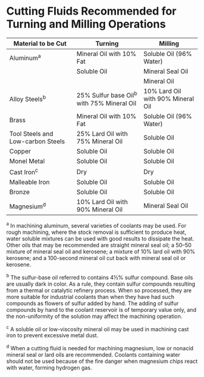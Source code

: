 # Cutting Fluids Recommended for Turning and Milling Operations

| Material to be Cut                | Turning                                              | Milling                           |
| --------------------------------- | ---------------------------------------------------- | --------------------------------- |
| Aluminum<sup>a</sup>              | Mineral Oil with 10% Fat                             | Soluble Oil (96% Water)           |
|                                   | Soluble Oil                                          | Mineral Seal Oil                  |
|                                   |                                                      | Mineral Oil                       |
| Alloy Steels<sup>b</sup>          | 25% Sulfur base Oil<sup>b</sup> with 75% Mineral Oil | 10% Lard Oil with 90% Mineral Oil |
| Brass                             | Mineral Oil with 10% Fat                             | Soluble Oil (96% Water)           |
| Tool Steels and Low-carbon Steels | 25% Lard Oil with 75% Mineral Oil                    | Soluble Oil                       |
| Copper                            | Soluble Oil                                          | Soluble Oil                       |
| Monel Metal                       | Soluble Oil                                          | Soluble Oil                       |
| Cast Iron<sup>c</sup>             | Dry                                                  | Dry                               |
| Malleable Iron                    | Soluble Oil                                          | Soluble Oil                       |
| Bronze                            | Soluble Oil                                          | Soluble Oil                       |
| Magnesium<sup>d</sup>             | 10% Lard Oil with 90% Mineral Oil                    | Mineral Seal Oil                  |

<sup>a</sup> In machining aluminum, several varieties of coolants may be used. For rough machining, where the stock removal is sufficient to produce heat, water soluble mixtures can be used with good results to dissipate the heat. Other oils that may be recommended are straight mineral seal oil; a 50–50 mixture of mineral seal oil and kerosene; a mixture of 10% lard oil with 90% kerosene; and a 100-second mineral oil cut back with mineral seal oil or kerosene.

<sup>b</sup> The sulfur-base oil referred to contains 4½% sulfur compound. Base oils are usually dark in color. As a rule, they contain sulfur compounds resulting from a thermal or catalytic refinery process. When so processed, they are more suitable for industrial coolants than when they have had such compounds as flowers of sulfur added by hand. The adding of sulfur compounds by hand to the coolant reservoir is of temporary value only, and the non-uniformity of the solution may affect the machining operation.

<sup>c</sup> A soluble oil or low-viscosity mineral oil may be used in machining cast iron to prevent excessive metal dust.

<sup>d</sup> When a cutting fluid is needed for machining magnesium, low or nonacid mineral seal or lard oils are recommended. Coolants containing water should not be used because of the fire danger when magnesium chips react with water, forming hydrogen gas.
